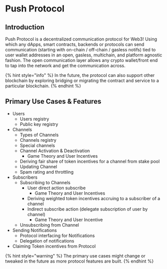 # Push Protocol

## Introduction

Push Protocol is a decentralized communication protocol for Web3! Using which any dApps, smart contracts, backends or protocols can send communication (starting with on-chain / off-chain / gasless notifs) tied to user wallet addresses in an open, gasless, multichain, and platform agnostic fashion. The open communication layer allows any crypto wallet/front end to tap into the network and get the communication across.

{% hint style="info" %}
In the future, the protocol can also support other blockchain by exploring bridging or migrating the contract and service to a particular blockchain.
{% endhint %}

## Primary Use Cases & Features

* Users
  * Users registry
  * Public key registry
* Channels
  * Types of Channels
  * Channels registry
  * Special channels
  * Channel Activation & Deactivation
    * Game Theory and User Incentives
  * Deriving fair share of token incentives for a channel from stake pool
  * Updating Channel
  * Spam rating and throttling
* Subscribers
  * Subscribing to Channels
    * User direct action subscribe
      * Game Theory and User Incentives
    * Deriving weighted token incentives accruing to a subscriber of a channel
    * Indirect subscribe action \(delegate subscription of user by channel\)
      * Game Theory and User Incentive
  * Unsubscribing from Channel
* Sending Notifications
  * Protocol interfacing for Notifications
  * Delegation of notifications
* Claiming Token incentives from Protocol

{% hint style="warning" %}
The primary use cases might change or tweaked in the future as more protocol features are built.
{% endhint %}







